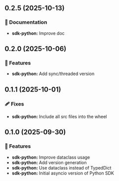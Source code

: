 ## 0.2.5 (2025-10-13)

### 📖 Documentation

- **sdk-python:** Improve doc

## 0.2.0 (2025-10-06)

### 🚀 Features

- **sdk-python:** Add sync/threaded version

## 0.1.1 (2025-10-01)

### 🩹 Fixes

- **sdk-python:** Include all src files into the wheel

## 0.1.0 (2025-09-30)

### 🚀 Features

- **sdk-python:** Improve dataclass usage
- **sdk-python:** Add version generation
- **sdk-python:** Use dataclass instead of TypedDict
- **sdk-python:** Initial asyncio version of Python SDK